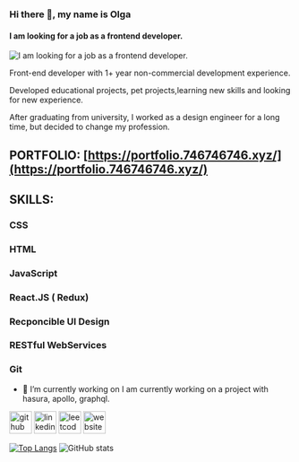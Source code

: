 ### Hi there 👋, my name is Olga
#### I am looking for a job as a frontend developer.
![I am looking for a job as a frontend developer.](https://img.freepik.com/free-photo/office-stuff-and-potted-flowers-on-table_23-2148225480.jpg?w=1380&t=st=1690447740~exp=1690448340~hmac=7e7eb05f42744f5f72705bf8aded62231da7d94c1e3f1f380b74eda92c4a0c5a)

Front-end developer with 1+ year non-commercial development experience.

Developed educational projects, pet projects,learning new skills and looking for new experience.

After graduating from university, I worked as a design engineer for a long time, but decided to change my profession.

## PORTFOLIO: [https://portfolio.746746746.xyz/](https://portfolio.746746746.xyz/)

## SKILLS:  
### CSS
### HTML
### JavaScript
### React.JS ( Redux)
### Recponcible UI Design
### RESTful WebServices
### Git

- 🔭 I’m currently working on I am currently working on a project with hasura, apollo, graphql.
  
[<img src='https://cdn.jsdelivr.net/npm/simple-icons@3.0.1/icons/github.svg' alt='github' height='40'>](https://github.com/https://github.com/OlgaTabisheva)  [<img src='https://cdn.jsdelivr.net/npm/simple-icons@3.0.1/icons/linkedin.svg' alt='linkedin' height='40'>](https://www.linkedin.com/in/https://www.linkedin.com/in/olga-tabisheva-67541b258//)  [<img src='https://cdn.jsdelivr.net/npm/simple-icons@3.0.1/icons/leetcode.svg' alt='leetcode' height='40'>](https://leetcode.com/OlgaTabisheva/) [<img src='https://cdn.jsdelivr.net/npm/simple-icons@3.0.1/icons/icloud.svg' alt='website' height='40'>](https://portfolio.746746746.xyz/)  

[![Top Langs](https://github-readme-stats.vercel.app/api/top-langs/?username=OlgaTabisheva)](https://github.com/anuraghazra/github-readme-stats) ![GitHub stats](https://github-readme-stats.vercel.app/api?username=OlgaTabisheva&show_icons=true)  



